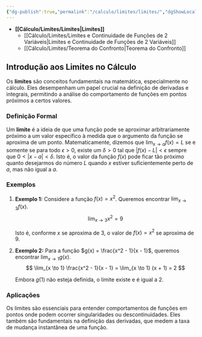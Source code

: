 ```yaml
---
{"dg-publish":true,"permalink":"/calculo/limites/limites/","dgShowLocalGraph":true,"created":"2025-05-20T13:30:13.831-03:00"}
---
```





- **[[Cálculo/Limites/Limites\|Limites]]**
	- [[Cálculo/Limites/Limites e Continuidade de Funções de 2 Variáveis\|Limites e Continuidade de Funções de 2 Variáveis]]
	- [[Cálculo/Limites/Teorema do Confronto\|Teorema do Confronto]]



## Introdução aos Limites no Cálculo

Os **limites** são conceitos fundamentais na matemática, especialmente no cálculo. Eles desempenham um papel crucial na definição de derivadas e integrais, permitindo a análise do comportamento de funções em pontos próximos a certos valores.

### Definição Formal

Um **limite** é a ideia de que uma função pode se aproximar arbitrariamente próximo a um valor específico à medida que o argumento da função se aproxima de um ponto. Matematicamente, dizemos que $\lim_{x \to a} f(x) = L$ se e somente se para todo $\epsilon > 0$, existe um $\delta > 0$ tal que $|f(x) - L| < \epsilon$ sempre que $0 < |x - a| < \delta$. Isto é, o valor da função $f(x)$ pode ficar tão próximo quanto desejarmos do número $L$ quando $x$ estiver suficientemente perto de $a$, mas não igual a $a$.

### Exemplos

1. **Exemplo 1:**
   Considere a função $f(x) = x^2$. Queremos encontrar $\lim_{x \to 3} f(x)$.
$$
\lim_{x \to 3} x^2 = 9
$$

   Isto é, conforme $x$ se aproxima de 3, o valor de $f(x) = x^2$ se aproxima de 9.

2. **Exemplo 2:**
   Para a função $g(x) = \frac{x^2 - 1}{x - 1}$, queremos encontrar $\lim_{x \to 1} g(x)$.
$$
\lim_{x \to 1} \frac{x^2 - 1}{x - 1} = \lim_{x \to 1} (x + 1) = 2
$$

   Embora $g(1)$ não esteja definida, o limite existe e é igual a 2.

### Aplicações

Os limites são essenciais para entender comportamentos de funções em pontos onde podem ocorrer singularidades ou descontinuidades. Eles também são fundamentais na definição das derivadas, que medem a taxa de mudança instantânea de uma função.
